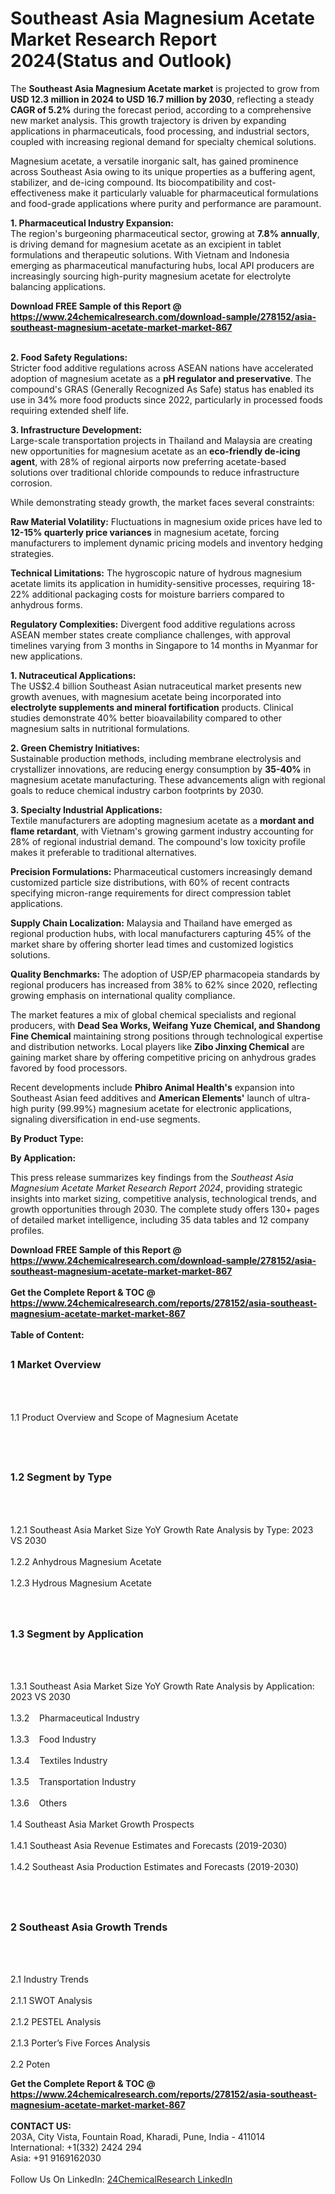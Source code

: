 <h1>Southeast Asia Magnesium Acetate Market Research Report 2024(Status and Outlook)</h1><p>The <strong>Southeast Asia Magnesium Acetate market</strong> is projected to grow from <strong>USD 12.3 million in 2024 to USD 16.7 million by 2030</strong>, reflecting a steady <strong>CAGR of 5.2%</strong> during the forecast period, according to a comprehensive new market analysis. This growth trajectory is driven by expanding applications in pharmaceuticals, food processing, and industrial sectors, coupled with increasing regional demand for specialty chemical solutions.</p><p>Magnesium acetate, a versatile inorganic salt, has gained prominence across Southeast Asia owing to its unique properties as a buffering agent, stabilizer, and de-icing compound. Its biocompatibility and cost-effectiveness make it particularly valuable for pharmaceutical formulations and food-grade applications where purity and performance are paramount.</p><p><strong>1. Pharmaceutical Industry Expansion:</strong><br>
The region's burgeoning pharmaceutical sector, growing at <strong>7.8% annually</strong>, is driving demand for magnesium acetate as an excipient in tablet formulations and therapeutic solutions. With Vietnam and Indonesia emerging as pharmaceutical manufacturing hubs, local API producers are increasingly sourcing high-purity magnesium acetate for electrolyte balancing applications.</p><div><b>Download FREE Sample of this Report @ 
            <a href="https://www.24chemicalresearch.com/download-sample/278152/asia-southeast-magnesium-acetate-market-market-867">
            https://www.24chemicalresearch.com/download-sample/278152/asia-southeast-magnesium-acetate-market-market-867</a></b></div><br><p><strong>2. Food Safety Regulations:</strong><br>
Stricter food additive regulations across ASEAN nations have accelerated adoption of magnesium acetate as a <strong>pH regulator and preservative</strong>. The compound's GRAS (Generally Recognized As Safe) status has enabled its use in 34% more food products since 2022, particularly in processed foods requiring extended shelf life.</p><p><strong>3. Infrastructure Development:</strong><br>
Large-scale transportation projects in Thailand and Malaysia are creating new opportunities for magnesium acetate as an <strong>eco-friendly de-icing agent</strong>, with 28% of regional airports now preferring acetate-based solutions over traditional chloride compounds to reduce infrastructure corrosion.</p><p>While demonstrating steady growth, the market faces several constraints:</p><p><strong>Raw Material Volatility:</strong> Fluctuations in magnesium oxide prices have led to <strong>12-15% quarterly price variances</strong> in magnesium acetate, forcing manufacturers to implement dynamic pricing models and inventory hedging strategies.</p><p><strong>Technical Limitations:</strong> The hygroscopic nature of hydrous magnesium acetate limits its application in humidity-sensitive processes, requiring 18-22% additional packaging costs for moisture barriers compared to anhydrous forms.</p><p><strong>Regulatory Complexities:</strong> Divergent food additive regulations across ASEAN member states create compliance challenges, with approval timelines varying from 3 months in Singapore to 14 months in Myanmar for new applications.</p><p><strong>1. Nutraceutical Applications:</strong><br>
The US$2.4 billion Southeast Asian nutraceutical market presents new growth avenues, with magnesium acetate being incorporated into <strong>electrolyte supplements and mineral fortification</strong> products. Clinical studies demonstrate 40% better bioavailability compared to other magnesium salts in nutritional formulations.</p><p><strong>2. Green Chemistry Initiatives:</strong><br>
Sustainable production methods, including membrane electrolysis and crystallizer innovations, are reducing energy consumption by <strong>35-40%</strong> in magnesium acetate manufacturing. These advancements align with regional goals to reduce chemical industry carbon footprints by 2030.</p><p><strong>3. Specialty Industrial Applications:</strong><br>
Textile manufacturers are adopting magnesium acetate as a <strong>mordant and flame retardant</strong>, with Vietnam's growing garment industry accounting for 28% of regional industrial demand. The compound's low toxicity profile makes it preferable to traditional alternatives.</p><p><strong>Precision Formulations:</strong> Pharmaceutical customers increasingly demand customized particle size distributions, with 60% of recent contracts specifying micron-range requirements for direct compression tablet applications.</p><p><strong>Supply Chain Localization:</strong> Malaysia and Thailand have emerged as regional production hubs, with local manufacturers capturing 45% of the market share by offering shorter lead times and customized logistics solutions.</p><p><strong>Quality Benchmarks:</strong> The adoption of USP/EP pharmacopeia standards by regional producers has increased from 38% to 62% since 2020, reflecting growing emphasis on international quality compliance.</p><p>The market features a mix of global chemical specialists and regional producers, with <strong>Dead Sea Works, Weifang Yuze Chemical, and Shandong Fine Chemical</strong> maintaining strong positions through technological expertise and distribution networks. Local players like <strong>Zibo Jinxing Chemical</strong> are gaining market share by offering competitive pricing on anhydrous grades favored by food processors.</p><p>Recent developments include <strong>Phibro Animal Health's</strong> expansion into Southeast Asian feed additives and <strong>American Elements'</strong> launch of ultra-high purity (99.99%) magnesium acetate for electronic applications, signaling diversification in end-use segments.</p><p><strong>By Product Type:</strong></p><p><strong>By Application:</strong></p><p>This press release summarizes key findings from the <em>Southeast Asia Magnesium Acetate Market Research Report 2024</em>, providing strategic insights into market sizing, competitive analysis, technological trends, and growth opportunities through 2030. The complete study offers 130+ pages of detailed market intelligence, including 35 data tables and 12 company profiles.</p><div><b>Download FREE Sample of this Report @ 
            <a href="https://www.24chemicalresearch.com/download-sample/278152/asia-southeast-magnesium-acetate-market-market-867">
            https://www.24chemicalresearch.com/download-sample/278152/asia-southeast-magnesium-acetate-market-market-867</a></b></div><br><div><b>Get the Complete Report & TOC @ 
            <a href="https://www.24chemicalresearch.com/reports/278152/asia-southeast-magnesium-acetate-market-market-867">
            https://www.24chemicalresearch.com/reports/278152/asia-southeast-magnesium-acetate-market-market-867</a></b></div><br>
            <b>Table of Content:</b><p><h2><span style="font-size:16px"><strong>1 Market Overview&nbsp;&nbsp; &nbsp;</strong></span></h2><br />
<br />
<p>1.1 Product Overview and Scope of Magnesium Acetate&nbsp;</p><br />
<br />
<h2><strong><span style="font-size:16px">1.2 Segment by Type&nbsp;&nbsp; &nbsp;</span></strong></h2><br />
<br />
<p>1.2.1 Southeast Asia Market Size YoY Growth Rate Analysis by Type: 2023 VS 2030&nbsp;&nbsp; &nbsp;<br /><br />
1.2.2 Anhydrous Magnesium Acetate&nbsp;&nbsp; &nbsp;<br /><br />
1.2.3 Hydrous Magnesium Acetate<br /><br />
<br />
<h2><span style="font-size:16px"><strong>1.3 Segment by Application&nbsp;&nbsp;</strong></span></h2><br />
<br />
<p>1.3.1 Southeast Asia Market Size YoY Growth Rate Analysis by Application: 2023 VS 2030&nbsp;&nbsp; &nbsp;<br /><br />
1.3.2&nbsp;&nbsp; &nbsp;Pharmaceutical Industry<br /><br />
1.3.3&nbsp;&nbsp; &nbsp;Food Industry<br /><br />
1.3.4&nbsp;&nbsp; &nbsp;Textiles Industry<br /><br />
1.3.5&nbsp;&nbsp; &nbsp;Transportation Industry<br /><br />
1.3.6&nbsp;&nbsp; &nbsp;Others<br /><br />
1.4 Southeast Asia Market Growth Prospects&nbsp;&nbsp; &nbsp;<br /><br />
1.4.1 Southeast Asia Revenue Estimates and Forecasts (2019-2030)&nbsp;&nbsp; &nbsp;<br /><br />
1.4.2 Southeast Asia Production Estimates and Forecasts (2019-2030)&nbsp;&nbsp;</p><br />
<br />
<h2><span style="font-size:16px"><strong>2 Southeast Asia Growth Trends&nbsp;&nbsp; &nbsp;</strong></span></h2><br />
<br />
<p>2.1 Industry Trends&nbsp;&nbsp; &nbsp;<br /><br />
2.1.1 SWOT Analysis&nbsp;&nbsp; &nbsp;<br /><br />
2.1.2 PESTEL Analysis&nbsp;&nbsp; &nbsp;<br /><br />
2.1.3 Porter&rsquo;s Five Forces Analysis&nbsp;&nbsp; &nbsp;<br /><br />
2.2 Poten</p><div><b>Get the Complete Report & TOC @ 
            <a href="https://www.24chemicalresearch.com/reports/278152/asia-southeast-magnesium-acetate-market-market-867">
            https://www.24chemicalresearch.com/reports/278152/asia-southeast-magnesium-acetate-market-market-867</a></b></div><br><b>CONTACT US:</b><br>
            203A, City Vista, Fountain Road, Kharadi, Pune, India - 411014<br>
            International: +1(332) 2424 294<br>
            Asia: +91 9169162030 <br><br>
            Follow Us On LinkedIn: <a href="https://www.linkedin.com/company/24chemicalresearch/">24ChemicalResearch LinkedIn</a>